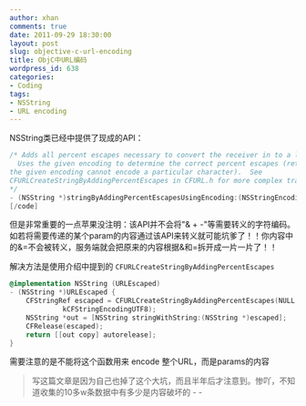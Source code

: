 ```yaml
---
author: xhan
comments: true
date: 2011-09-29 18:30:00
layout: post
slug: objective-c-url-encoding
title: ObjC中URL编码
wordpress_id: 638
categories:
- Coding
tags:
- NSString
- URL encoding
---
```


NSString类已经中提供了现成的API：

``` objectivec NSString.h
/* Adds all percent escapes necessary to convert the receiver in to a legal URL string.
  Uses the given encoding to determine the correct percent escapes (returning nil if 
the given encoding cannot encode a particular character).  See 
CFURLCreateStringByAddingPercentEscapes in CFURL.h for more complex transformations 
*/
- (NSString *)stringByAddingPercentEscapesUsingEncoding:(NSStringEncoding)enc;
[/code]
```

但是非常重要的一点苹果没注明：该API并不会将"& + -"等需要转义的字符编码。  
如若将需要传递的某个param的内容通过该API来转义就可能坑爹了！！你内容中的&=不会被转义，服务端就会把原来的内容根据&和=拆开成一片一片了！！ 

解决方法是使用介绍中提到的 `CFURLCreateStringByAddingPercentEscapes`

``` objectivec NSString_URLEscaped.h
@implementation NSString (URLEscaped)
- (NSString *)URLEscaped {
	CFStringRef escaped = CFURLCreateStringByAddingPercentEscapes(NULL, (CFStringRef)self, NULL, (CFStringRef)@"!*'();:@&=+$,/?%#[]",
			 kCFStringEncodingUTF8);
	NSString *out = [NSString stringWithString:(NSString *)escaped];
	CFRelease(escaped);
	return [[out copy] autorelease];
}
```

需要注意的是不能将这个函数用来 encode 整个URL，而是params的内容  


> 写这篇文章是因为自己也掉了这个大坑，而且半年后才注意到。惨吖，不知道收集的10多w条数据中有多少是内容破坏的 - -
